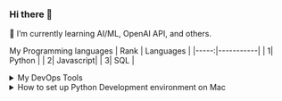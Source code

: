 ### Hi there 👋
🌱 I’m currently learning AI/ML, OpenAI API, and others.

My Programming languages
| Rank | Languages |
|-----:|-----------|
|     1| Python    |
|     2| Javascript|
|     3| SQL       |

<details>
<summary>My DevOps Tools</summary>

| Rank | Languages |
|-----:|-----------|
|     1| GitHub    |
|     2| Copilot   |
|     3| OpenAI    |
|     4| Docker    |

</details>

<details>
<summary>How to set up Python Development environment on Mac</summary>

 
Create python virtual environment with the same name of your github repo e.g. /Users/yourname/pyproject-web
  
-   `python3 -m venv ~/.pyproject-web`
-   `source ~/.pyproject-web/bin/activate`
-   `which python`    

 You should see something like this...
 
 /Users/yourname/.python-web/bin/python
 
Next, Make Some Basic Scaffolding

-   `touch Makefile`
 
 Add the below content to the Makefile
 ```
install:
	pip install --upgrade pip &&\
		pip install -r requirements.txt


test:
#	python -m pytest -vv --cov=main --cov=mylib test_*.py


format:	
	black *.py


lint:
	pylint --disable=R,C --ignore-patterns=test_.*?py *.py 


container-lint:
	docker run --rm -i hadolint/hadolint < Dockerfile


refactor: format lint


deploy:
	#deploy goes here
		
all: install lint test format deploy
 
 ```
 
-   `touch requirements.txt`
 Add the below content to the Makefile
 ```
 click
 pylint
 pytest
 black
 ipython
 boto3
 ```` 
 
 
-   `touch hello.py && touch test_hello.py`    

Run the below command to install requirement libraries with pip 
-   `make install`
 
 
</details>


<!--
**supiwmi/supiwmi** is a ✨ _special_ ✨ repository because its `README.md` (this file) appears on your GitHub profile.

Here are some ideas to get you started:

- 🔭 I’m currently working on ...
- 🌱 I’m currently learning ...
- 👯 I’m looking to collaborate on ...
- 🤔 I’m looking for help with ...
- 💬 Ask me about ...
- 📫 How to reach me: ...
- 😄 Pronouns: ...
- ⚡ Fun fact: ...
-->
